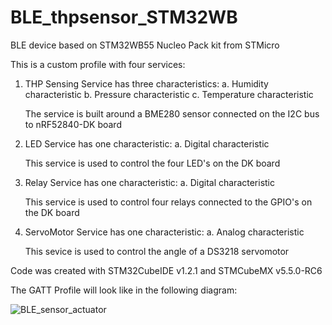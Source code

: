 # BLE_thpsensor_STM32WB
BLE device based on STM32WB55 Nucleo Pack kit from STMicro

This is a custom profile with four services:
1. THP Sensing Service has three characteristics:
    a. Humidity characteristic
    b. Pressure characteristic
    c. Temperature characteristic
    
    The service is built around a BME280 sensor connected on the I2C bus to nRF52840-DK board
    
2. LED Service has one characteristic:
    a. Digital characteristic 
    
    This service is used to control the four LED's on the DK board
    
3. Relay Service has one characteristic:
    a. Digital characteristic
    
    This service is used to control four relays connected to the GPIO's on the DK board
    
4. ServoMotor Service has one characteristic:
    a. Analog characteristic
    
    This sevice is used to control the angle of a DS3218 servomotor    

Code was created with STM32CubeIDE v1.2.1 and STMCubeMX v5.5.0-RC6

The GATT Profile will look like in the following diagram:

![BLE_sensor_actuator](https://user-images.githubusercontent.com/4603301/71648796-04e61600-2cd7-11ea-985b-bb12b56dec18.png)
